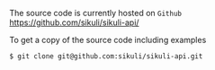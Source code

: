 The source code is currently hosted on `Github` https://github.com/sikuli/sikuli-api/

To get a copy of the source code including examples
```
$ git clone git@github.com:sikuli/sikuli-api.git
```